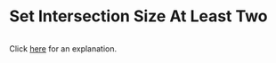 # Set Intersection Size At Least Two 

~~~java

~~~

Click [here](Explanation.md) for an explanation.

